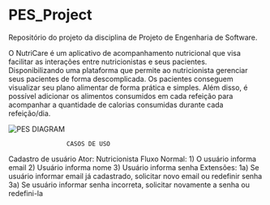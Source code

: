 # PES_Project
Repositório do projeto da disciplina de Projeto de Engenharia de Software.

O  NutriCare é um aplicativo de acompanhamento nutricional que visa facilitar as interações entre nutricionistas e seus pacientes. 
Disponibilizando uma plataforma que permite ao nutricionista gerenciar seus pacientes de forma descomplicada. 
Os pacientes conseguem visualizar seu plano alimentar de forma prática e simples. Além disso, é possível adicionar os alimentos consumidos em cada refeição para acompanhar a quantidade de calorias consumidas durante cada refeição/dia. 

![PES DIAGRAM](https://github.com/lumathias/PES_Project/assets/94621391/8ce573c2-ed20-4d8e-826b-2aa6ad417071)

                    CASOS DE USO
Cadastro de usuário
    Ator: Nutricionista 
    Fluxo Normal: 
      1) O usuário informa email
      2) Usuário informa nome 
      3) Usuário informa senha
    Extensões: 
      1a)  Se usuário informar email já cadastrado, solicitar novo email ou redefinir senha
      3a) Se usuário informar senha incorreta, solicitar novamente a senha ou redefini-la
